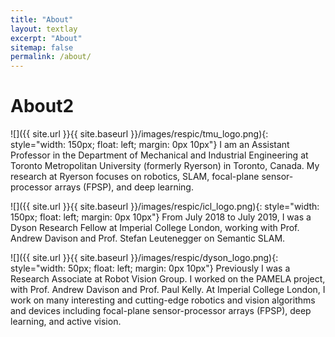```yaml
---
title: "About"
layout: textlay
excerpt: "About"
sitemap: false
permalink: /about/
---
```


# About2

![]({{ site.url }}{{ site.baseurl }}/images/respic/tmu_logo.png){: style="width: 150px; float: left; margin: 0px  10px"}
I am an Assistant Professor in the Department of Mechanical and Industrial Engineering at Toronto Metropolitan University (formerly Ryerson) in Toronto, Canada. My research at Ryerson focuses on robotics, SLAM, focal-plane sensor-processor arrays (FPSP), and deep learning.


![]({{ site.url }}{{ site.baseurl }}/images/respic/icl_logo.png){: style="width: 150px; float: left; margin: 0px  10px"}
From July 2018 to July 2019, I was a Dyson Research Fellow at Imperial College London, working with Prof. Andrew Davison and Prof. Stefan Leutenegger on Semantic SLAM.

![]({{ site.url }}{{ site.baseurl }}/images/respic/dyson_logo.png){: style="width: 50px; float: left; margin: 0px  10px"}
Previously I was a Research Associate at Robot Vision Group. I worked on the PAMELA project, with Prof. Andrew Davison and Prof. Paul Kelly. At Imperial College London, I work on many interesting and cutting-edge robotics and vision algorithms and devices including focal-plane sensor-processor arrays (FPSP), deep learning, and active vision.

